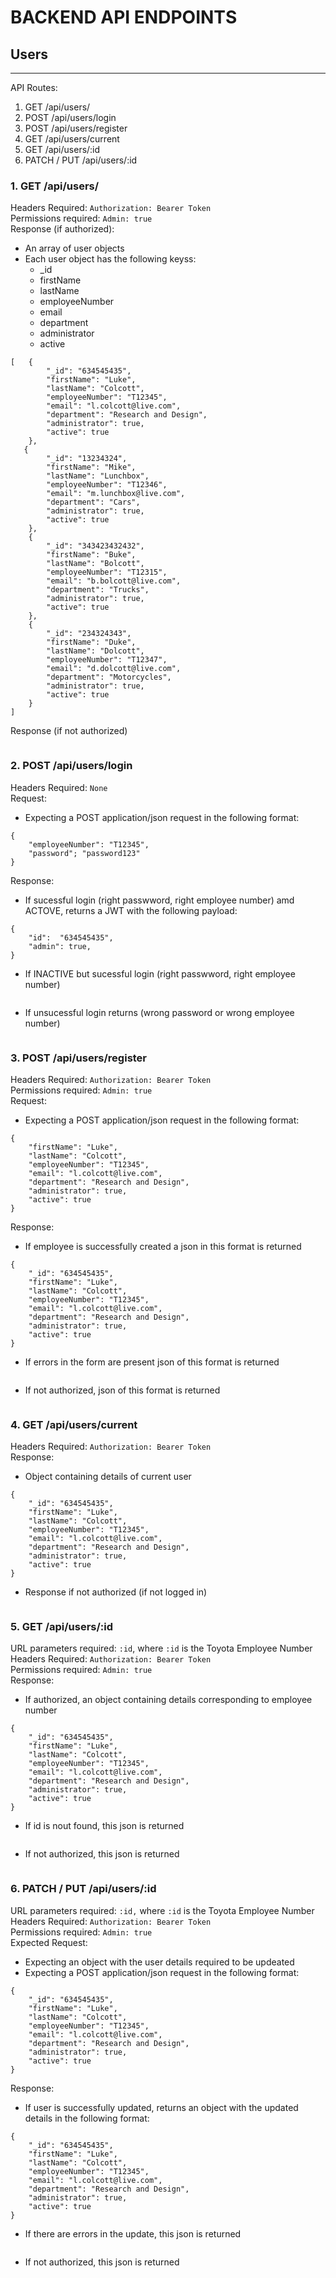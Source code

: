 # BACKEND API ENDPOINTS

## Users
------
API Routes: 
1. GET /api/users/ 
2. POST /api/users/login 
3. POST /api/users/register
4. GET /api/users/current
5. GET /api/users/:id
6. PATCH / PUT  /api/users/:id

### 1. GET /api/users/
Headers Required: `Authorization: Bearer Token`\
Permissions required: `Admin: true`\
Response (if authorized): 
- An array of user objects
- Each user object has the following keyss:
    - _id
    - firstName
    - lastName
    - employeeNumber
    - email
    - department
    - administrator
    - active
```
[   {
        "_id": "634545435",
        "firstName": "Luke",
        "lastName": "Colcott",
        "employeeNumber": "T12345",
        "email": "l.colcott@live.com",
        "department": "Research and Design",
        "administrator": true,
        "active": true 
    },
   {
        "_id": "13234324",
        "firstName": "Mike",
        "lastName": "Lunchbox",
        "employeeNumber": "T12346",
        "email": "m.lunchbox@live.com",
        "department": "Cars",
        "administrator": true,
        "active": true 
    },
    {
        "_id": "343423432432",
        "firstName": "Buke",
        "lastName": "Bolcott",
        "employeeNumber": "T12315",
        "email": "b.bolcott@live.com",
        "department": "Trucks",
        "administrator": true,
        "active": true 
    },
    {
        "_id": "234324343",
        "firstName": "Duke",
        "lastName": "Dolcott",
        "employeeNumber": "T12347",
        "email": "d.dolcott@live.com",
        "department": "Motorcycles",
        "administrator": true,
        "active": true 
    }
]
```
Response (if not authorized)
```

```

### 2. POST /api/users/login
Headers Required: `None`\
Request:
- Expecting a POST application/json request in the following format:
```
{
    "employeeNumber": "T12345",
    "password"; "password123"
}
```
Response:
- If sucessful login (right passwword, right employee number) amd ACTOVE, returns a JWT with the following payload:
```
{
    "id":  "634545435",
    "admin": true,
}
```
- If INACTIVE but sucessful login (right passwword, right employee number) 
```

```
- If unsucessful login returns (wrong password or wrong employee number)
```
```


### 3. POST /api/users/register
Headers Required: `Authorization: Bearer Token`\
Permissions required: `Admin: true`\
Request:
- Expecting a POST application/json request in the following format:
```
{
    "firstName": "Luke",
    "lastName": "Colcott",
    "employeeNumber": "T12345",
    "email": "l.colcott@live.com",
    "department": "Research and Design",
    "administrator": true,
    "active": true 
}
```
Response:
- If employee is successfully created a json in this format is returned
```
{
    "_id": "634545435",
    "firstName": "Luke",
    "lastName": "Colcott",
    "employeeNumber": "T12345",
    "email": "l.colcott@live.com",
    "department": "Research and Design",
    "administrator": true,
    "active": true 
}
```
- If errors in the form are present json of this format is returned
```
```
- If not authorized, json of this format is returned
```
```


### 4. GET /api/users/current
Headers Required: `Authorization: Bearer Token`\
Response: 
- Object containing details of current user
```
{
    "_id": "634545435",
    "firstName": "Luke",
    "lastName": "Colcott",
    "employeeNumber": "T12345",
    "email": "l.colcott@live.com",
    "department": "Research and Design",
    "administrator": true,
    "active": true 
}
```
- Response if not authorized (if not logged in)
```

```

### 5. GET /api/users/:id
URL parameters required: `:id`, where `:id` is the Toyota Employee Number\
Headers Required: `Authorization: Bearer Token`\
Permissions required: `Admin: true`\
Response: 
- If authorized, an object containing details corresponding to employee number
```
{
    "_id": "634545435",
    "firstName": "Luke",
    "lastName": "Colcott",
    "employeeNumber": "T12345",
    "email": "l.colcott@live.com",
    "department": "Research and Design",
    "administrator": true,
    "active": true 
} 
```
- If id is nout found, this json is returned
```
```
- If not authorized, this json is returned
```
```

### 6. PATCH / PUT  /api/users/:id
URL parameters required: `:id,` where `:id` is the Toyota Employee Number\
Headers Required: `Authorization: Bearer Token`\
Permissions required: `Admin: true`\
Expected Request:
- Expecting an object with the user details required to be updeated
- Expecting a POST application/json request in the following format:
```
{
    "_id": "634545435",
    "firstName": "Luke",
    "lastName": "Colcott",
    "employeeNumber": "T12345",
    "email": "l.colcott@live.com",
    "department": "Research and Design",
    "administrator": true,
    "active": true 
}  
```
Response: 
- If user is successfully updated, returns an object with the updated details in the following format:
```
{
    "_id": "634545435",
    "firstName": "Luke",
    "lastName": "Colcott",
    "employeeNumber": "T12345",
    "email": "l.colcott@live.com",
    "department": "Research and Design",
    "administrator": true,
    "active": true 
}  
```
- If there are errors in the update, this json is returned
```
```
- If not authorized, this json is returned
```
```